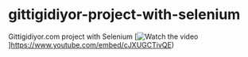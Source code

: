 # gittigidiyor-project-with-selenium
Gittigidiyor.com project with Selenium
[![Watch the video](https://i.imgur.com/vKb2F1B.png)]https://www.youtube.com/embed/cJXUGCTivQE)
